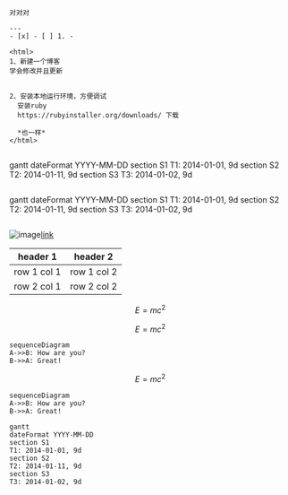 ```
对对对

---
- [x] - [ ] 1. - 

<html>
1、新建一个博客
学会修改并且更新


2、安装本地运行环境，方便调试
  安装ruby
  https://rubyinstaller.org/downloads/ 下载

  *也一样*
</html>


```
gantt
dateFormat YYYY-MM-DD
section S1
T1: 2014-01-01, 9d
section S2
T2: 2014-01-11, 9d
section S3
T3: 2014-01-02, 9d
```

```
gantt
dateFormat YYYY-MM-DD
section S1
T1: 2014-01-01, 9d
section S2
T2: 2014-01-11, 9d
section S3
T3: 2014-01-02, 9d
```

```

![image](https://note.youdao.com/favicon.ico)[link](https://note.youdao.com/)

header 1 | header 2
---|---
row 1 col 1 | row 1 col 2
row 2 col 1 | row 2 col 2

```math
E = mc^2
```

```math
E = mc^2
```

```
sequenceDiagram
A->>B: How are you?
B->>A: Great!
```

```math
E = mc^2
```

```
sequenceDiagram
A->>B: How are you?
B->>A: Great!
```

```
gantt
dateFormat YYYY-MM-DD
section S1
T1: 2014-01-01, 9d
section S2
T2: 2014-01-11, 9d
section S3
T3: 2014-01-02, 9d
```
